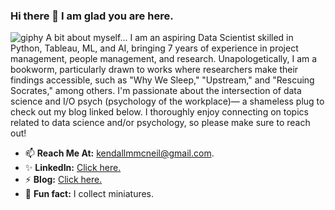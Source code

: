 ### Hi there 👋 I am glad you are here. 

![giphy](https://github.com/kmcneil901/kmcneil901/assets/139075900/93fbc1c5-9be7-400b-93db-76ab4db8e346) A bit about myself... I am an aspiring Data Scientist skilled in Python, Tableau, ML, and AI, bringing 7 years of experience in project management, people management, and research. Unapologetically, I am a bookworm, particularly drawn to works where researchers make their findings accessible, such as "Why We Sleep," "Upstream," and "Rescuing Socrates," among others. I'm passionate about the intersection of data science and I/O psych (psychology of the workplace)— a shameless plug to check out my blog linked below. I thoroughly enjoy connecting on topics related to data science and/or psychology, so please make sure to reach out!

- 📫 **Reach Me At:** kendallmmcneil@gmail.com. 
- ✨ **LinkedIn:** [Click here.](https://www.linkedin.com/in/kendallmcneil/)
- ⚡ **Blog:** [Click here.](medium.com/@kendallmmcneil)
- 🌱 **Fun fact:** I collect miniatures. 

<!--
**kmcneil901/kmcneil901** is a ✨ _special_ ✨ repository because its `README.md` (this file) appears on your GitHub profile.

Here are some ideas to get you started:

- 🔭 I’m currently working on ...
- 🌱 I’m currently learning ...
- 👯 I’m looking to collaborate on ...
- 🤔 I’m looking for help with ...
- 💬 Ask me about ...
- 📫 How to reach me: ...
- 😄 Pronouns: ...
- ⚡ Fun fact: ...
-->
